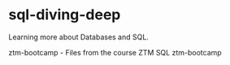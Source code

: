 # sql-diving-deep

Learning more about Databases and SQL.

ztm-bootcamp - Files from the course ZTM SQL ztm-bootcamp

